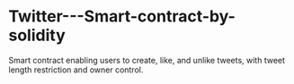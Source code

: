 # Twitter---Smart-contract-by-solidity
Smart contract enabling users to create, like, and unlike tweets, with tweet length restriction and owner control.
